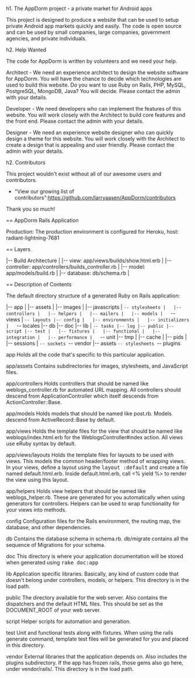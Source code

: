h1. The AppDorm project - a private market for Android apps

This project is designed to produce a website that can be used to setup private Android app markets quickly and easily. The code is open source and can be used by small companies, large companies, government agencies, and private individuals.

h2. Help Wanted

The code for AppDorm is written by volunteers and we need your help.

Architect - We need an experience architect to design the website software for AppDorm. You will have the chance to decide which technologies are used to build this website. Do you want to use Ruby on Rails, PHP, MySQL, PostgreSQL, MongoDB, Java? You will decide. Please contact the admin with your details.

Developer - We need developers who can implement the features of this website. You will work closely with the Architect to build core features and the front end. Please contact the admin with your details.

Designer - We need an experience website designer who can quickly design a theme for this website. You will work closely with the Architect to create a design that is appealing and user friendly. Please contact the admin with your details.

h2. Contributors

This project wouldn't exist without all of our awesome users and contributors.

* "View our growing list of contributors":https://github.com/larryaasen/AppDorm/contributors

Thank you so much!


== AppDorm Rails Application

Production: The production environment is configured for Heroku, host: radiant-lightning-7681

== Layers

|-- Build Architecture
|
|-- view: app/views/builds/show.html.erb
|
|-- controller: app/controllers/builds_controller.rb
|
|-- model:    app/models/build.rb
|
|-- database: db/schema.rb
|

== Description of Contents

The default directory structure of a generated Ruby on Rails application:

  |-- app
  |   |-- assets
  |       |-- images
  |       |-- javascripts
  |       `-- stylesheets
  |   |-- controllers
  |   |-- helpers
  |   |-- mailers
  |   |-- models
  |   `-- views
  |       `-- layouts
  |-- config
  |   |-- environments
  |   |-- initializers
  |   `-- locales
  |-- db
  |-- doc
  |-- lib
  |   `-- tasks
  |-- log
  |-- public
  |-- script
  |-- test
  |   |-- fixtures
  |   |-- functional
  |   |-- integration
  |   |-- performance
  |   `-- unit
  |-- tmp
  |   |-- cache
  |   |-- pids
  |   |-- sessions
  |   `-- sockets
  `-- vendor
      |-- assets
          `-- stylesheets
      `-- plugins

app
  Holds all the code that's specific to this particular application.

app/assets
  Contains subdirectories for images, stylesheets, and JavaScript files.

app/controllers
  Holds controllers that should be named like weblogs_controller.rb for
  automated URL mapping. All controllers should descend from
  ApplicationController which itself descends from ActionController::Base.

app/models
  Holds models that should be named like post.rb. Models descend from
  ActiveRecord::Base by default.

app/views
  Holds the template files for the view that should be named like
  weblogs/index.html.erb for the WeblogsController#index action. All views use
  eRuby syntax by default.

app/views/layouts
  Holds the template files for layouts to be used with views. This models the
  common header/footer method of wrapping views. In your views, define a layout
  using the <tt>layout :default</tt> and create a file named default.html.erb.
  Inside default.html.erb, call <% yield %> to render the view using this
  layout.

app/helpers
  Holds view helpers that should be named like weblogs_helper.rb. These are
  generated for you automatically when using generators for controllers.
  Helpers can be used to wrap functionality for your views into methods.

config
  Configuration files for the Rails environment, the routing map, the database,
  and other dependencies.

db
  Contains the database schema in schema.rb. db/migrate contains all the
  sequence of Migrations for your schema.

doc
  This directory is where your application documentation will be stored when
  generated using <tt>rake doc:app</tt>

lib
  Application specific libraries. Basically, any kind of custom code that
  doesn't belong under controllers, models, or helpers. This directory is in
  the load path.

public
  The directory available for the web server. Also contains the dispatchers and the
  default HTML files. This should be set as the DOCUMENT_ROOT of your web
  server.

script
  Helper scripts for automation and generation.

test
  Unit and functional tests along with fixtures. When using the rails generate
  command, template test files will be generated for you and placed in this
  directory.

vendor
  External libraries that the application depends on. Also includes the plugins
  subdirectory. If the app has frozen rails, those gems also go here, under
  vendor/rails/. This directory is in the load path.
